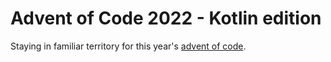 # Advent of Code 2022 - Kotlin edition

Staying in familiar territory for this year's [advent of code](https://adventofcode.com/2022).